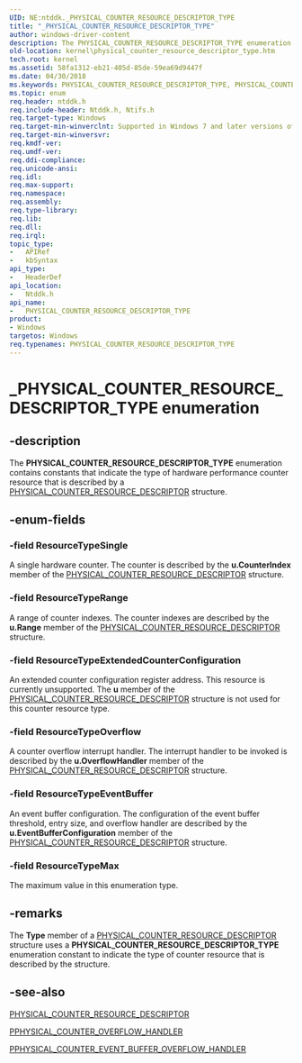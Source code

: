 ```yaml
---
UID: NE:ntddk._PHYSICAL_COUNTER_RESOURCE_DESCRIPTOR_TYPE
title: "_PHYSICAL_COUNTER_RESOURCE_DESCRIPTOR_TYPE"
author: windows-driver-content
description: The PHYSICAL_COUNTER_RESOURCE_DESCRIPTOR_TYPE enumeration contains constants that indicate the type of hardware performance counter resource that is described by a PHYSICAL_COUNTER_RESOURCE_DESCRIPTOR structure.
old-location: kernel\physical_counter_resource_descriptor_type.htm
tech.root: kernel
ms.assetid: 58fa1312-eb21-405d-85de-59ea69d9447f
ms.date: 04/30/2018
ms.keywords: PHYSICAL_COUNTER_RESOURCE_DESCRIPTOR_TYPE, PHYSICAL_COUNTER_RESOURCE_DESCRIPTOR_TYPE enumeration [Kernel-Mode Driver Architecture], ResourceTypeExtendedCounterConfiguration, ResourceTypeMax, ResourceTypeOverflow, ResourceTypeRange, ResourceTypeSingle, _PHYSICAL_COUNTER_RESOURCE_DESCRIPTOR_TYPE, kernel.physical_counter_resource_descriptor_type, ntddk/PHYSICAL_COUNTER_RESOURCE_DESCRIPTOR_TYPE, ntddk/ResourceTypeExtendedCounterConfiguration, ntddk/ResourceTypeMax, ntddk/ResourceTypeOverflow, ntddk/ResourceTypeRange, ntddk/ResourceTypeSingle, sysenum_cb8d2405-4299-4e91-9f55-dc9c84587148.xml
ms.topic: enum
req.header: ntddk.h
req.include-header: Ntddk.h, Ntifs.h
req.target-type: Windows
req.target-min-winverclnt: Supported in Windows 7 and later versions of Windows.
req.target-min-winversvr:
req.kmdf-ver:
req.umdf-ver:
req.ddi-compliance:
req.unicode-ansi:
req.idl:
req.max-support:
req.namespace:
req.assembly:
req.type-library:
req.lib:
req.dll:
req.irql:
topic_type:
-	APIRef
-	kbSyntax
api_type:
-	HeaderDef
api_location:
-	Ntddk.h
api_name:
-	PHYSICAL_COUNTER_RESOURCE_DESCRIPTOR_TYPE
product:
- Windows
targetos: Windows
req.typenames: PHYSICAL_COUNTER_RESOURCE_DESCRIPTOR_TYPE
---
```


# _PHYSICAL_COUNTER_RESOURCE_DESCRIPTOR_TYPE enumeration


## -description


The <b>PHYSICAL_COUNTER_RESOURCE_DESCRIPTOR_TYPE</b> enumeration contains constants that indicate the type of hardware performance counter resource that is described by a <a href="https://msdn.microsoft.com/library/windows/hardware/ff558796">PHYSICAL_COUNTER_RESOURCE_DESCRIPTOR</a> structure.


## -enum-fields




### -field ResourceTypeSingle

A single hardware counter. The counter is described by the <b>u.CounterIndex</b> member of the [PHYSICAL_COUNTER_RESOURCE_DESCRIPTOR](ns-ntddk-_physical_counter_resource_descriptor.md) structure.


### -field ResourceTypeRange

A range of counter indexes. The counter indexes are described by the <b>u.Range</b> member of the [PHYSICAL_COUNTER_RESOURCE_DESCRIPTOR](ns-ntddk-_physical_counter_resource_descriptor.md) structure.


### -field ResourceTypeExtendedCounterConfiguration

An extended counter configuration register address. This resource is currently unsupported. The <b>u</b> member of the [PHYSICAL_COUNTER_RESOURCE_DESCRIPTOR](ns-ntddk-_physical_counter_resource_descriptor.md) structure is not used for this counter resource type.


### -field ResourceTypeOverflow

A counter overflow interrupt handler. The interrupt handler to be invoked is described by the <b>u.OverflowHandler</b> member of the [PHYSICAL_COUNTER_RESOURCE_DESCRIPTOR](ns-ntddk-_physical_counter_resource_descriptor.md) structure.

### -field ResourceTypeEventBuffer

An event buffer configuration. The configuration of the event buffer threshold, entry size, and overflow handler are described by the <b>u.EventBufferConfiguration</b> member of the [PHYSICAL_COUNTER_RESOURCE_DESCRIPTOR](ns-ntddk-_physical_counter_resource_descriptor.md) structure.

### -field ResourceTypeMax

The maximum value in this enumeration type.


## -remarks



The <b>Type</b> member of a [PHYSICAL_COUNTER_RESOURCE_DESCRIPTOR](ns-ntddk-_physical_counter_resource_descriptor.md) structure uses a <b>PHYSICAL_COUNTER_RESOURCE_DESCRIPTOR_TYPE</b> enumeration constant to indicate the type of counter resource that is described by the structure.




## -see-also




[PHYSICAL_COUNTER_RESOURCE_DESCRIPTOR](ns-ntddk-_physical_counter_resource_descriptor.md)

<a href="..\ntddk\nc-ntddk-pphysical_counter_overflow_handler.md">PPHYSICAL_COUNTER_OVERFLOW_HANDLER</a>

<a href="..\ntddk\nc-ntddk-pphysical_counter_event_buffer_overflow_handler.md">PPHYSICAL_COUNTER_EVENT_BUFFER_OVERFLOW_HANDLER</a>

